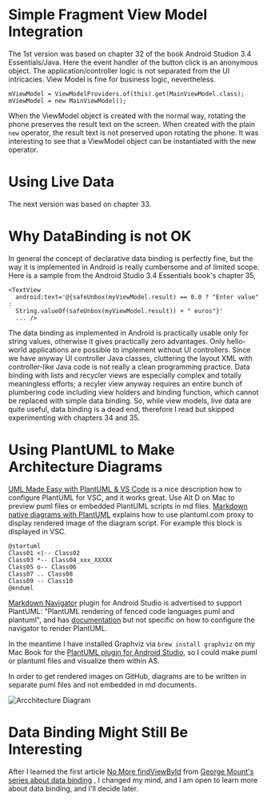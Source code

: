 # Simple Fragment View Model Integration
The 1st version was based on chapter 32 of the book Android Studion 3.4
Essentials/Java. Here the event handler of the button click is an
anonymous object. The application/controller logic is not separated from
the UI intricacies. View Model is fine for business logic, nevertheless.

    mViewModel = ViewModelProviders.of(this).get(MainViewModel.class);  
    mViewModel = new MainViewModel(); 

When the ViewModel object is created with the normal way, rotating the
phone preserves the result text on the screen. When created with the
plain `new` operator, the result text is not preserved upon rotating the
phone. It was interesting to see that a ViewModel object can be
instantiated with the new operator.

# Using Live Data
The next version was based on chapter 33.

# Why DataBinding is not OK
In general the concept of declarative data binding is perfectly fine,
but the way it is implemented in Android is really cumbersome and of
limited scope. Here is a sample from the Android Studio 3.4 Essentials
book's chapter 35,

    <TextView
      android:text='@{safeUnbox(myViewModel.result) == 0.0 ? "Enter value" :
      String.valueOf(safeUnbox(myViewModel.result)) + " euros"}'
      ... />
    
The data binding as implemented in Android is practically usable only
for string values, otherwise it gives practically zero advantages. Only
hello-world applications are possible to implement without UI
controllers. Since we have anyway UI controller Java classes, cluttering
the layout XML with controller-like Java code is not really a clean
programming practice. Data binding with lists and recycler views are
especially complex and totally meaningless efforts; a recyler view
anyway requires an entire bunch of plumbering code including view
holders and binding function, which cannot be replaced with simple data
binding. So, while view models, live data are quite useful, data binding
is a dead end, therefore I read but skipped experimenting with chapters
34 and 35. 

# Using PlantUML to Make Architecture Diagrams
[UML Made Easy with PlantUML & VS Code](https://www.codeproject.com/Articles/1278703/UML-Made-Easy-with-PlantUML-VS-Code)
is a nice description how to configure PlantUML for VSC, and it works
great. Use Alt D on Mac to preview puml files or embedded PlantUML
scripts in md files.
[Markdown native diagrams with PlantUML](https://blog.anoff.io/2018-07-31-diagrams-with-plantuml/)
explains how to use plantuml.com proxy to display rendered image of the
diagram script. 
For example this block is displayed in VSC.
```puml
@startuml 
Class01 <|-- Class02 
Class03 *-- Class04_xxx_XXXXX
Class05 o-- Class06 
Class07 .. Class08 
Class09 -- Class10
@enduml
```

[Markdown Navigator](https://vladsch.com/product/markdown-navigator)
plugin for Android Studio is advertised to support PlantUML: "PlantUML
rendering of fenced code languages puml and plantuml", and has
[documentation](https://github.com/vsch/idea-multimarkdown/wiki) 
but not specific on how to configure the navigator to
render PlantUML.

In the meantime I have installed Graphviz via `brew install graphviz` on
my Mac Book for the
[PlantUML plugin for Android Studio](https://plugins.jetbrains.com/plugin/7017-plantuml-integration),
so I could make puml or plantuml files and visualize them within AS.

In order to get rendered images on GitHub, diagrams are to be written in
separate puml files and not embedded in md documents. 

![Arcchitecture Diagram](http://www.plantuml.com/plantuml/proxy?cache=no&src=https://raw.github.com/nemethmik/ExperimentingWithAndroid/master/AS34Essentials32ViewModelDemo/arch10.puml)


# Data Binding Might Still Be Interesting
After I learned the first article
[No More findViewById](https://medium.com/androiddevelopers/no-more-findviewbyid-457457644885)
from [George Mount's series about data binding](https://medium.com/@georgemount007) , I changed my mind, and I
am open to learn more about data binding, and I'll decide later.





